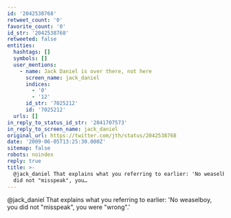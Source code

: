 ```yaml
---
id: '2042538768'
retweet_count: '0'
favorite_count: '0'
id_str: '2042538768'
retweeted: false
entities:
  hashtags: []
  symbols: []
  user_mentions:
    - name: Jack Daniel is over there, not here
      screen_name: jack_daniel
      indices:
        - '0'
        - '12'
      id_str: '7025212'
      id: '7025212'
  urls: []
in_reply_to_status_id_str: '2041707573'
in_reply_to_screen_name: jack_daniel
original_url: https://twitter.com/jth/status/2042538768
date: '2009-06-05T13:25:30.000Z'
sitemap: false
robots: noindex
reply: true
title: >-
  @jack_daniel That explains what you referring to earlier: 'No weaselboy, you
  did not "misspeak", you…
---
```


@jack_daniel That explains what you referring to earlier: 'No weaselboy, you did not "misspeak", you were "wrong".'
